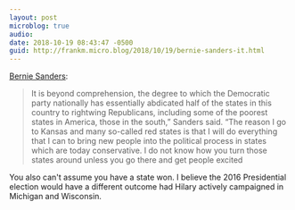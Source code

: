 ```yaml
---
layout: post
microblog: true
audio: 
date: 2018-10-19 08:43:47 -0500
guid: http://frankm.micro.blog/2018/10/19/bernie-sanders-it.html
---
```

[Bernie Sanders](https://www.theguardian.com/us-news/2018/jul/26/alexandria-ocasio-cortez-bernie-sanders-kansas-james-thompson):
>It is beyond comprehension, the degree to which the Democratic party nationally has essentially abdicated half of the states in this country to rightwing Republicans, including some of the poorest states in America, those in the south,” Sanders said. “The reason I go to Kansas and many so-called red states is that I will do everything that I can to bring new people into the political process in states which are today conservative. I do not know how you turn those states around unless you go there and get people excited

You also can't assume you have a state won. I believe the 2016 Presidential election would have a different outcome had Hilary actively campaigned in Michigan and Wisconsin. 

